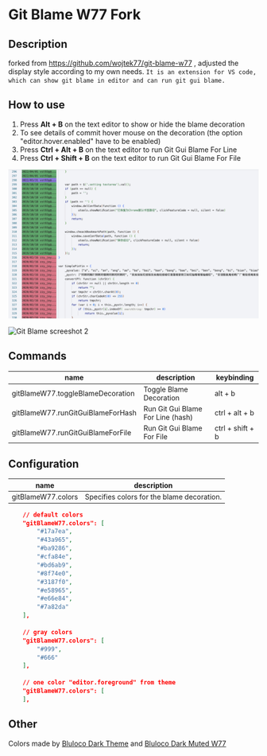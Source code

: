 # Git Blame W77 Fork

## Description
forked from https://github.com/wojtek77/git-blame-w77 , adjusted the display style according to my own needs.
`It is an extension for VS code, which can show git blame in editor and can run git gui blame.`

## How to use
1. Press **Alt + B** on the text editor to show or hide the blame decoration
2. To see details of commit hover mouse on the decoration (the option "editor.hover.enabled" have to be enabled)
3. Press **Ctrl + Alt + B** on the text editor to run Git Gui Blame For Line
4. Press **Ctrl + Shift + B** on the text editor to run Git Gui Blame For File

![Git Blame screeshot 1](images/screenshot1.png)

![Git Blame screeshot 2](images/screenshot2.png)

## Commands
| name | description | keybinding |
| - | - | - |
gitBlameW77.toggleBlameDecoration | Toggle Blame Decoration | alt + b
gitBlameW77.runGitGuiBlameForHash | Run Git Gui Blame For Line (hash) | ctrl + alt + b
gitBlameW77.runGitGuiBlameForFile | Run Git Gui Blame For File | ctrl + shift + b

## Configuration
| name | description |
| - | - |
gitBlameW77.colors | Specifies colors for the blame decoration.
```json
    // default colors
    "gitBlameW77.colors": [
        "#17a7ea",
        "#43a965",
        "#ba9286",
        "#cfa84e",
        "#bd6ab9",
        "#8f74e0",
        "#3187f0",
        "#e58965",
        "#e66e84",
        "#7a82da"
    ],

    // gray colors
    "gitBlameW77.colors": [
        "#999",
        "#666"
    ],
    
    // one color "editor.foreground" from theme
    "gitBlameW77.colors": [
    ],
```

## Other
Colors made by [Bluloco Dark Theme](https://marketplace.visualstudio.com/items?itemName=uloco.theme-bluloco-dark) and [Bluloco Dark Muted W77](https://marketplace.visualstudio.com/items?itemName=W77.bluloco-dark-muted-theme-w77)

